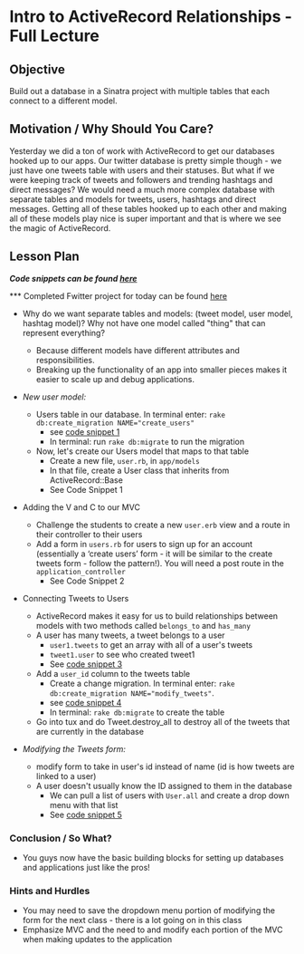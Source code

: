 # Intro to ActiveRecord Relationships - Full Lecture

## Objective

Build out a database in a Sinatra project with multiple tables that each connect to a different model.

## Motivation / Why Should You Care?

Yesterday we did a ton of work with ActiveRecord to get our databases hooked up to our apps. Our twitter database is pretty simple though - we just have one tweets table with users and their statuses. But what if we were keeping track of tweets and followers and trending hashtags and direct messages? We would need a much more complex database with separate tables and models for tweets, users, hashtags and direct messages. Getting all of these tables hooked up to each other and making all of these models play nice is super important and that is where we see the magic of ActiveRecord.

## Lesson Plan

***Code snippets can be found [here](./code-snippets.md)***

*** Completed Fwitter project for today can be found [here](https://github.com/learn-co-curriculum/hs-advanced-ruby-sinatra-template/tree/week-4)

+ Why do we want separate tables and models: (tweet model, user model, hashtag model)? Why not have one model called "thing" that can represent everything? 
  * Because different models have different attributes and responsibilities.
  * Breaking up the functionality of an app into smaller pieces makes it easier to scale up and debug applications.

+ *New user model:* 
  * Users table in our database. In terminal enter: `rake db:create_migration NAME="create_users"`
    * see [code snippet 1](./code-snippets.md)
    * In terminal: run `rake db:migrate` to run the migration
  * Now, let's create our Users model that maps to that table
    * Create a new file, `user.rb`,  in `app/models`
    * In that file, create a User class that inherits from ActiveRecord::Base
    * See Code Snippet 1
+ Adding the V and C to our MVC
  * Challenge the students to create a new `user.erb` view and a route in their controller to their users
  * Add a form in `users.rb` for users to sign up for an account (essentially a ‘create users’ form - it will be similar to the create tweets form - follow the pattern!). You will need a post route in the `application_controller`
    * See Code Snippet 2

+ Connecting Tweets to Users
  * ActiveRecord makes it easy for us to build relationships between models with two methods called `belongs_to` and `has_many`
  * A user has many tweets, a tweet belongs to a user
    * `user1.tweets` to get an array with all of a user's tweets
    * `tweet1.user` to see who created tweet1
    * See [code snippet 3](./code-snippets.md)
  * Add a `user_id` column to the tweets table
    * Create a change migration. In terminal enter: `rake db:create_migration NAME="modify_tweets"`.
    * see [code snippet 4](./code-snippets.md)
    * In terminal: `rake db:migrate` to create the table
  * Go into tux and do Tweet.destroy_all to destroy all of the tweets that are currently in the database
+ *Modifying the Tweets form:*
  * modify form to take in user's id instead of name (id is how tweets are linked to a user)
  * A user doesn't usually know the ID assigned to them in the database
    * We can pull a list of users with `User.all` and create a drop down menu with that list
    * See [code snippet 5](code-snippets.md)

### Conclusion / So What?
* You guys now have the basic building blocks for setting up databases and applications just like the pros!


### Hints and Hurdles
* You may need to save the dropdown menu portion of modifying the form for the next class - there is a lot going on in this class
* Emphasize MVC and the need to and modify each portion of the MVC when making updates to the application
